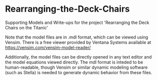 # Rearranging-the-Deck-Chairs
Supporting Models and Write-ups for the project 'Rearranging the Deck Chairs on the Titanic'

Note that the model files are in .mdl format, which can be viewed using Vensim. There is a free viewer provided by Ventana Systems available at https://vensim.com/vensim-model-reader/

Additionally, the model files can be directly opened in any text editor and the model equations viewed directly. The mdl format is inteded to be human-readable, though  Vensim or similar dynamic modeling software (such as Stella) is needed to generate dynamic behavior from these files.
